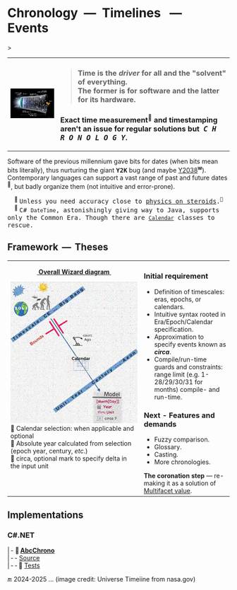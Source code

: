 # Chronology &nbsp;&mdash;&nbsp; Timelines &nbsp; &mdash; &nbsp; Events

<table><tr>></tr><tr><td><picture><img width="300px" alt="&nbsp; Universe timeline (nasa.gov)" src="../../../README+/_rsc/img/Chrono/NASA-Universe_timeline.jpg"</picture></td><td>

> <h3>Time is the <i>driver</i> for all and the "solvent" of everything.<br />The former is for software and the latter for its hardware.</h3>

### Exact time measurement<sup>🔬</sup> and timestamping aren't an issue for regular solutions but &nbsp;<samp><i>C&thinsp;H&thinsp;R&thinsp;O&thinsp;N&thinsp;O&thinsp;L&thinsp;O&thinsp;G&thinsp;Y</i></samp>.
</td></tr></table>

Software of the previous millennium gave bits for dates (when bits mean bits literally), thus nurturing the giant **<samp>Y2K</samp>** bug (and maybe [Y2038](https://en.wikipedia.org/wiki/Year_2038_problem)<sup><b>w</b></sup>).
Contemporary languages can support a vast range of past and future dates<sup>📆</sup>, but badly organize them (not intuitive and error-prone).

&nbsp; &nbsp; <sup>🔬</sup> <samp>Unless you need accuracy close to [physics on steroids](https://www.nobelprize.org/prizes/physics/2023/summary/).<sup>🔗</sup></samp>\
&nbsp; &nbsp; <sup>📆</sup> <samp>C# `DateTime`, astonishingly giving way to Java, supports only the Common Era. Though there are [`Calendar`](https://learn.microsoft.com/en-us/dotnet/api/system.globalization.calendar) classes to rescue.</samp>

## Framework &thinsp;&mdash;&thinsp; Theses

<table><tr valign="top"><td width="60%">
<p align="center"><ins>&nbsp;<b>Overall Wizard diagram</b>&nbsp;</ins></p>
<picture><img alt="&nbsp;Model of Chrono Wizard" src="../../../README+/_rsc/img/Chrono/AbcChrono_GenPic.jpg"></picture><br />
📆 Calendar selection: when applicable and optional<br />
📱 Absolute year calculated from selection (epoch year, century, <i>etc</i>.)<br />
🔄 circa, optional mark to specify delta in the input unit
    </td><td>
 <h3>Initial requirement</h3>
<ul>
<li>Definition of timescales: eras, epochs, or calendars.</li>
<li>Intuitive syntax rooted in Era/Epoch/Calendar specification.</li>
<li>Approximation to specify events known as <b><i>circa</i></b>.</li>
<li>Compile/run-time guards and constraints:<br />range limit (e.g. 1-28/29/30/31 for months) compile- and run-time.</li>
</ul>
       <h3>Next - Features and demands </h3>
<ul>
<li>Fuzzy comparison.</li>
<li>Glossary.</li>
<li>Casting.</li>
<li>More chronologies.</li>
</ul>
<b>The coronation step</b> &mdash; re-making it as a solution of <a href="../MultifacetVal">Multifacet value</a>.
</td></tr></table>

## Implementations

### C#.NET

|&thinsp;- 📖&thinsp;[**AbcChrono**](../../../src/TuttiFrutti/AbcChrono/README.md)\
|&thinsp;-&thinsp;- [Source](../../../src/TuttiFrutti/AbcChrono/)\
|&thinsp;-&thinsp;-&thinsp;🧪 [Tests](../../../src/TuttiFrutti/AbcChronoTests/)

🔚 2024-2025 ... (image credit: Universe Timeiine from nasa.gov)
